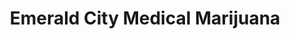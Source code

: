 ---
title: "Emerald City Medical Marijuana"
url: /denver/emerald-city-medical-marijuana/
shop: cannabis
---
